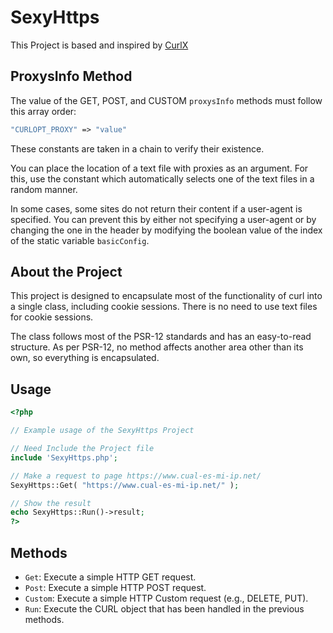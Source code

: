 # SexyHttps

This Project is based and inspired by [CurlX](https://github.com/devblack/curlx)

## ProxysInfo Method

The value of the GET, POST, and CUSTOM `proxysInfo` methods must follow this array order:

```php
"CURLOPT_PROXY" => "value"
```

These constants are taken in a chain to verify their existence.

You can place the location of a text file with proxies as an argument. For this, use the constant which automatically selects one of the text files in a random manner.

In some cases, some sites do not return their content if a user-agent is specified. You can prevent this by either not specifying a user-agent or by changing the one in the header by modifying the boolean value of the index of the static variable `basicConfig`.

## About the Project

This project is designed to encapsulate most of the functionality of curl into a single class, including cookie sessions. There is no need to use text files for cookie sessions.

The class follows most of the PSR-12 standards and has an easy-to-read structure. As per PSR-12, no method affects another area other than its own, so everything is encapsulated.

## Usage

```php
<?php

// Example usage of the SexyHttps Project

// Need Include the Project file
include 'SexyHttps.php';

// Make a request to page https://www.cual-es-mi-ip.net/
SexyHttps::Get( "https://www.cual-es-mi-ip.net/" );

// Show the result
echo SexyHttps::Run()->result;
?>
```

## Methods

- `Get`: Execute a simple HTTP GET request.
- `Post`: Execute a simple HTTP POST request.
- `Custom`: Execute a simple HTTP Custom request (e.g., DELETE, PUT).
- `Run`: Execute the CURL object that has been handled in the previous methods.